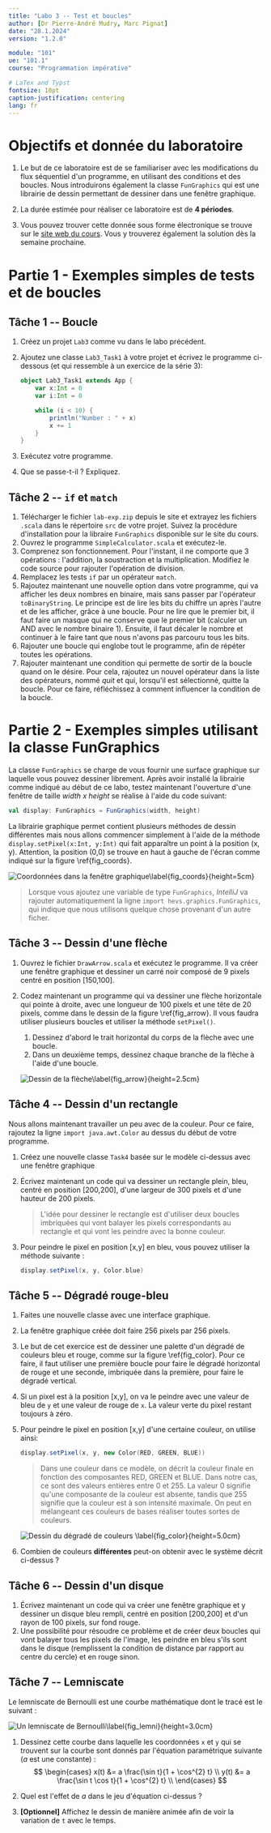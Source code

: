 ```yaml
---
title: "Labo 3 -- Test et boucles"
author: [Dr Pierre-André Mudry, Marc Pignat]
date: "28.1.2024"
version: "1.2.0"

module: "101"
ue: "101.1"
course: "Programmation impérative"

# LaTex and Typst
fontsize: 10pt
caption-justification: centering
lang: fr
---
```


<!--
Some comments for you that read this document:
    - The header defines the generic content of the document        
    - You can include either SVG, PNG, PDF images... as you wish
    - Code can be included using gfm syntax (in the example here, using Scala). Other languages can be added if required, do not hesitate to contact me.
    - LaTex can be included directly in the markdown if required (see example below)
-->


<style>
r { color: Red }
y { color: Yellow }
FIXME { color: Yellow }
TODO {color: Blue}
</style>

# Objectifs et donnée du laboratoire

1. Le but de ce laboratoire est de se familiariser avec les modifications du flux séquentiel d'un programme, en utilisant des conditions et des boucles. 
Nous introduirons également la classe `FunGraphics` qui est une librairie de dessin permettant de dessiner dans une fenêtre graphique.

1. La durée estimée pour réaliser ce laboratoire est de **4 périodes**.

1. Vous pouvez trouver cette donnée sous forme électronique se trouve sur le [site web du cours](https://isc.hevs.ch/learn). Vous y trouverez également la solution dès la semaine prochaine.

# Partie 1 - Exemples simples de tests et de boucles

## Tâche 1 -- Boucle
1. Créez un projet `Lab3` comme vu dans le labo précédent.
1. Ajoutez une classe `Lab3_Task1` à votre projet et écrivez le programme ci-dessous (et qui ressemble à un exercice de la série 3):

    ```scala
    object Lab3_Task1 extends App {
        var x:Int = 0
        var i:Int = 0

        while (i < 10) {
            println("Number : " + x)
            x += 1
        }
    }
    ```

1. Exécutez votre programme.
1. Que se passe-t-il ? Expliquez.

## Tâche 2 -- `if` et `match`

1. Télécharger le fichier `lab-exp.zip` depuis le site et extrayez les fichiers `.scala` dans le répertoire `src` de votre projet. Suivez la procédure d'installation pour la libraire `FunGraphics` disponible sur le site du cours.
1. Ouvrez le programme `SimpleCalculator.scala` et exécutez-le.
1. Comprenez son fonctionnement. Pour l'instant, il ne comporte que 3 opérations : l'addition, la soustraction et la multiplication. Modifiez le code source pour rajouter l'opération de division.
1. Remplacez les tests `if` par un opérateur `match`.
1. Rajoutez maintenant une nouvelle option dans votre programme, qui va afficher les deux nombres en binaire, mais sans passer par l'opérateur `toBinaryString`. Le principe est de lire les bits du chiffre un après l'autre et de les afficher, grâce à une boucle. Pour ne lire que le premier bit, il faut faire un masque qui ne conserve que le premier bit (calculer un AND avec le nombre binaire 1). Ensuite, il faut décaler le nombre et continuer à le faire tant que nous n'avons pas parcouru tous les bits.
1. Rajouter une boucle qui englobe tout le programme, afin de répéter toutes les opérations.
1. Rajouter maintenant une condition qui permette de sortir de la boucle quand on le désire. Pour cela, rajoutez un nouvel opérateur dans la liste des opérateurs, nommé _quit_ et qui, lorsqu'il est sélectionné, quitte la boucle. Pour ce faire, réfléchissez à comment influencer la condition de la boucle.

# Partie 2 - Exemples simples utilisant la classe FunGraphics
La classe `FunGraphics` se charge de vous fournir une surface graphique sur laquelle vous pouvez dessiner librement. Après avoir installé la librairie comme indiqué au début de ce labo, testez maintenant l'ouverture d'une fenêtre de taille _width x height_ se réalise à l'aide du code suivant:

```scala
val display: FunGraphics = FunGraphics(width, height)
```

La librairie graphique permet contient plusieurs méthodes de dessin différentes mais nous allons commencer simplement à l'aide de la méthode `display.setPixel(x:Int, y:Int)` qui fait apparaître un point à la position (x, y). Attention, la position (0,0) se trouve en haut à gauche de l'écran comme indiqué sur la figure \ref{fig_coords}.

![Coordonnées dans la fenêtre graphique\label{fig_coords}](figs/dessin_ecran.png){height=5cm}

> Lorsque vous ajoutez une variable de type `FunGraphics`, _IntelliJ_ va rajouter automatiquement la ligne `import hevs.graphics.FunGraphics`, qui indique que nous utilisons quelque chose  provenant d'un autre ficher.

## Tâche 3 -- Dessin d'une flèche

1. Ouvrez le fichier `DrawArrow.scala` et exécutez le programme. Il va créer une fenêtre graphique et dessiner un carré noir composé de 9 pixels centré en position [150,100].
1. Codez maintenant un programme qui va dessiner une flèche horizontale qui pointe à droite, avec une longueur de 100 pixels et une tête de 20 pixels, comme dans le dessin de la figure \ref{fig_arrow}. Il vous faudra utiliser plusieurs boucles et utiliser la méthode `setPixel()`.

    1. Dessinez d'abord le trait horizontal du corps de la flèche avec une boucle.
    1. Dans un deuxième temps, dessinez chaque branche de la flèche à l'aide d'une boucle.

    ![Dessin de la flèche\label{fig_arrow}](figs/arrow.svg){height=2.5cm}

## Tâche 4 -- Dessin d'un rectangle

Nous allons maintenant travailler un peu avec de la couleur. Pour ce faire, rajoutez la ligne `import java.awt.Color` au dessus du début de votre programme.

1. Créez une nouvelle classe `Task4` basée sur le modèle ci-dessus avec une fenêtre graphique
1. Écrivez maintenant un code qui va dessiner un rectangle plein, bleu, centré en position [200,200], d'une largeur de 300 pixels et d'une hauteur de 200 pixels. 

    > L'idée pour dessiner le rectangle est d'utiliser deux boucles imbriquées qui vont balayer les pixels correspondants au rectangle et qui vont les peindre avec la bonne couleur.

1. Pour peindre le pixel en position [x,y] en bleu, vous pouvez utiliser la méthode suivante :

    ```scala
    display.setPixel(x, y, Color.blue)
    ```

## Tâche 5 -- Dégradé rouge-bleu

1. Faites une nouvelle classe avec une interface graphique.
1. La fenêtre graphique créée doit faire 256 pixels par 256 pixels.
1. Le but de cet exercice est de dessiner une palette d'un dégradé de couleurs bleu et rouge, comme sur la figure \ref{fig_color}. Pour ce faire, il faut utiliser une première boucle pour faire le dégradé horizontal de rouge et une seconde, imbriquée dans la première, pour faire le dégradé vertical.
1. Si un pixel est à la position [x,y], on va le peindre avec une valeur de bleu de `y` et une valeur de rouge de `x`. La valeur verte du pixel restant toujours à zéro.
1. Pour peindre le pixel en position [x,y] d'une certaine couleur, on utilise ainsi:

    ```scala
    display.setPixel(x, y, new Color(RED, GREEN, BLUE))
    ```

    > Dans une couleur dans ce modèle, on décrit la couleur finale en fonction des composantes RED, GREEN et BLUE. Dans notre cas, ce sont des valeurs entières entre 0 et 255. La valeur 0 signifie qu'une composante de la couleur est absente, tandis que 255 signifie que la couleur est à son intensité maximale. On peut en mélangeant ces couleurs de bases réaliser toutes sortes de couleurs. 

    ![Dessin du dégradé de couleurs \label{fig_color}](figs/colors.png){height=5.0cm}
1. Combien de couleurs **différentes** peut-on obtenir avec le système décrit ci-dessus ?

## Tâche 6 -- Dessin d'un disque

1. Écrivez maintenant un code qui va créer une fenêtre graphique et y dessiner un disque bleu rempli, centré en position [200,200] et d'un rayon de 100 pixels, sur fond rouge.
1. Une possibilité pour résoudre ce problème et de créer deux boucles qui vont balayer tous les pixels de l'image, les peindre en bleu s'ils sont dans le disque (remplissent la condition de distance par rapport au centre du cercle) et en rouge sinon.

## Tâche 7 -- Lemniscate

Le lemniscate de Bernoulli est une courbe mathématique dont le tracé est le suivant :

![Un lemniscate de Bernoulli\label{fig_lemni}](figs/lemniscate.png){height=3.0cm}

1. Dessinez cette courbe dans laquelle les coordonnées `x` et `y` qui se trouvent sur la courbe sont donnés par l'équation paramétrique suivante (_a_ est une constante) :
    $$
    \begin{cases}
        x(t) &= a \frac{\sin t}{1 + \cos^{2} t} \\
        y(t) &= a \frac{\sin t \cos t}{1 + \cos^{2} t} \\
    \end{cases}
    $$

1. Quel est l'effet de $a$ dans le jeu d'équation ci-dessus ?

1. **[Optionnel]** Affichez le dessin de manière animée afin de voir la variation de `t` avec le temps.